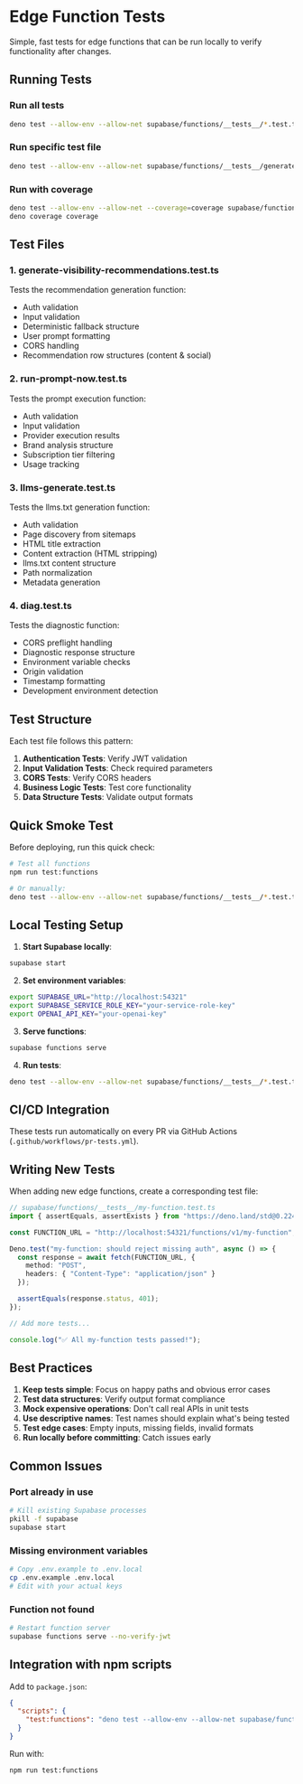 # Edge Function Tests

Simple, fast tests for edge functions that can be run locally to verify functionality after changes.

## Running Tests

### Run all tests
```bash
deno test --allow-env --allow-net supabase/functions/__tests__/*.test.ts
```

### Run specific test file
```bash
deno test --allow-env --allow-net supabase/functions/__tests__/generate-visibility-recommendations.test.ts
```

### Run with coverage
```bash
deno test --allow-env --allow-net --coverage=coverage supabase/functions/__tests__/*.test.ts
deno coverage coverage
```

## Test Files

### 1. **generate-visibility-recommendations.test.ts**
Tests the recommendation generation function:
- Auth validation
- Input validation
- Deterministic fallback structure
- User prompt formatting
- CORS handling
- Recommendation row structures (content & social)

### 2. **run-prompt-now.test.ts**
Tests the prompt execution function:
- Auth validation
- Input validation
- Provider execution results
- Brand analysis structure
- Subscription tier filtering
- Usage tracking

### 3. **llms-generate.test.ts**
Tests the llms.txt generation function:
- Auth validation
- Page discovery from sitemaps
- HTML title extraction
- Content extraction (HTML stripping)
- llms.txt content structure
- Path normalization
- Metadata generation

### 4. **diag.test.ts**
Tests the diagnostic function:
- CORS preflight handling
- Diagnostic response structure
- Environment variable checks
- Origin validation
- Timestamp formatting
- Development environment detection

## Test Structure

Each test file follows this pattern:

1. **Authentication Tests**: Verify JWT validation
2. **Input Validation Tests**: Check required parameters
3. **CORS Tests**: Verify CORS headers
4. **Business Logic Tests**: Test core functionality
5. **Data Structure Tests**: Validate output formats

## Quick Smoke Test

Before deploying, run this quick check:

```bash
# Test all functions
npm run test:functions

# Or manually:
deno test --allow-env --allow-net supabase/functions/__tests__/*.test.ts
```

## Local Testing Setup

1. **Start Supabase locally**:
```bash
supabase start
```

2. **Set environment variables**:
```bash
export SUPABASE_URL="http://localhost:54321"
export SUPABASE_SERVICE_ROLE_KEY="your-service-role-key"
export OPENAI_API_KEY="your-openai-key"
```

3. **Serve functions**:
```bash
supabase functions serve
```

4. **Run tests**:
```bash
deno test --allow-env --allow-net supabase/functions/__tests__/*.test.ts
```

## CI/CD Integration

These tests run automatically on every PR via GitHub Actions (`.github/workflows/pr-tests.yml`).

## Writing New Tests

When adding new edge functions, create a corresponding test file:

```typescript
// supabase/functions/__tests__/my-function.test.ts
import { assertEquals, assertExists } from "https://deno.land/std@0.224.0/assert/mod.ts";

const FUNCTION_URL = "http://localhost:54321/functions/v1/my-function";

Deno.test("my-function: should reject missing auth", async () => {
  const response = await fetch(FUNCTION_URL, {
    method: "POST",
    headers: { "Content-Type": "application/json" }
  });

  assertEquals(response.status, 401);
});

// Add more tests...

console.log("✅ All my-function tests passed!");
```

## Best Practices

1. **Keep tests simple**: Focus on happy paths and obvious error cases
2. **Test data structures**: Verify output format compliance
3. **Mock expensive operations**: Don't call real APIs in unit tests
4. **Use descriptive names**: Test names should explain what's being tested
5. **Test edge cases**: Empty inputs, missing fields, invalid formats
6. **Run locally before committing**: Catch issues early

## Common Issues

### Port already in use
```bash
# Kill existing Supabase processes
pkill -f supabase
supabase start
```

### Missing environment variables
```bash
# Copy .env.example to .env.local
cp .env.example .env.local
# Edit with your actual keys
```

### Function not found
```bash
# Restart function server
supabase functions serve --no-verify-jwt
```

## Integration with npm scripts

Add to `package.json`:
```json
{
  "scripts": {
    "test:functions": "deno test --allow-env --allow-net supabase/functions/__tests__/*.test.ts"
  }
}
```

Run with:
```bash
npm run test:functions
```
